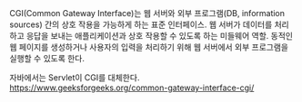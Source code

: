 CGI(Common Gateway Interface)는 웹 서버와 외부 프로그램(DB, information sources) 간의 상호 작용을 가능하게 하는 표준 인터페이스. 웹 서버가 데이터를 처리하고 응답을 보내는 애플리케이션과 상호 작용할 수 있도록 하는 미들웨어 역할. 동적인 웹 페이지를 생성하거나 사용자의 입력을 처리하기 위해 웹 서버에서 외부 프로그램을 실행할 수 있도록 한다. 

자바에서는 Servlet이 CGI를 대체한다. 
https://www.geeksforgeeks.org/common-gateway-interface-cgi/
